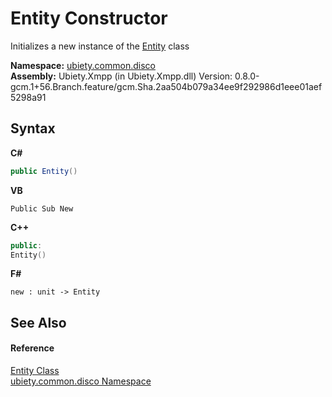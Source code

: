 # Entity Constructor 
 

Initializes a new instance of the <a href="9ef53098-07d2-4e46-a87d-aac59103efb8">Entity</a> class

**Namespace:**&nbsp;<a href="0e5e99a6-61e1-827b-d962-042693d0ae39">ubiety.common.disco</a><br />**Assembly:**&nbsp;Ubiety.Xmpp (in Ubiety.Xmpp.dll) Version: 0.8.0-gcm.1+56.Branch.feature/gcm.Sha.2aa504b079a34ee9f292986d1eee01aef5298a91

## Syntax

**C#**<br />
``` C#
public Entity()
```

**VB**<br />
``` VB
Public Sub New
```

**C++**<br />
``` C++
public:
Entity()
```

**F#**<br />
``` F#
new : unit -> Entity
```


## See Also


#### Reference
<a href="9ef53098-07d2-4e46-a87d-aac59103efb8">Entity Class</a><br /><a href="0e5e99a6-61e1-827b-d962-042693d0ae39">ubiety.common.disco Namespace</a><br />